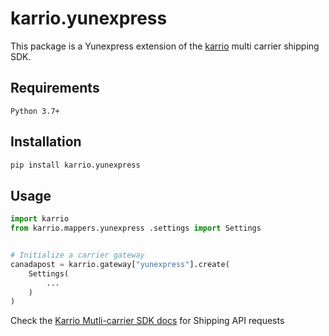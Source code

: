 # karrio.yunexpress

This package is a Yunexpress extension of the [karrio](https://pypi.org/project/karrio) multi carrier shipping SDK.

## Requirements

`Python 3.7+`

## Installation

```bash
pip install karrio.yunexpress
```

## Usage

```python
import karrio
from karrio.mappers.yunexpress .settings import Settings


# Initialize a carrier gateway
canadapost = karrio.gateway["yunexpress"].create(
    Settings(
        ...
    )
)
```

Check the [Karrio Mutli-carrier SDK docs](https://docs.karrio.io) for Shipping API requests
